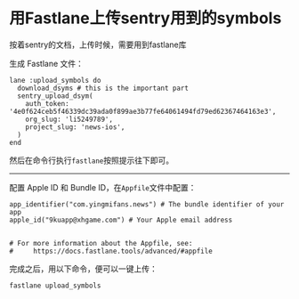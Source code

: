 # 用Fastlane上传sentry用到的symbols

按着sentry的文档，上传时候，需要用到fastlane库

生成 Fastlane 文件：

```
lane :upload_symbols do
  download_dsyms # this is the important part
  sentry_upload_dsym(
    auth_token: '4e0f624ceb5f46339dc39ada0f899ae3b77fe64061494fd79ed62367464163e3',
    org_slug: 'li5249789',
    project_slug: 'news-ios',
  )
end
```

然后在命令行执行`fastlane`按照提示往下即可。

---

配置 Apple ID 和 Bundle ID，在`Appfile`文件中配置：

```
app_identifier("com.yingmifans.news") # The bundle identifier of your app
apple_id("9kuapp@xhgame.com") # Your Apple email address


# For more information about the Appfile, see:
#     https://docs.fastlane.tools/advanced/#appfile
```

完成之后，用以下命令，便可以一键上传：

`fastlane upload_symbols`